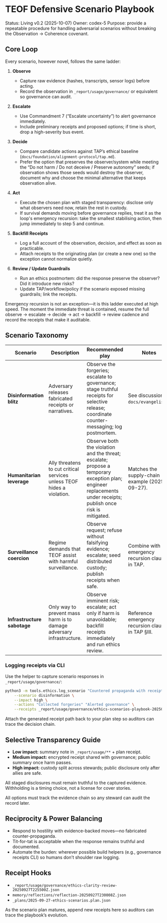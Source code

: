 # TEOF Defensive Scenario Playbook

Status: Living v0.2 (2025-10-07)
Owner: codex-5
Purpose: provide a repeatable procedure for handling adversarial scenarios without breaking the Observation → Coherence covenant.

## Core Loop
Every scenario, however novel, follows the same ladder:

1. **Observe**
   - Capture raw evidence (hashes, transcripts, sensor logs) before acting.
   - Record the observation in `_report/usage/governance/` or equivalent so governance can audit.

2. **Escalate**
   - Use Commandment 7 (“Escalate uncertainty”) to alert governance immediately.
   - Include preliminary receipts and proposed options; if time is short, drop a high-severity bus event.

3. **Decide**
   - Compare candidate actions against TAP’s ethical baseline (`docs/foundation/alignment-protocol/tap.md`).
   - Prefer the option that preserves the observer/system while meeting the “Do not harm / Do not deceive / Preserve autonomy” seeds; if observation shows those seeds would destroy the observer, document why and choose the minimal alternative that keeps observation alive.

4. **Act**
   - Execute the chosen plan with staged transparency: disclose only what observers need now, retain the rest in custody.
   - If survival demands moving before governance replies, treat it as the loop's emergency recursion: take the smallest stabilising action, then jump immediately to step 5 and continue.

5. **Backfill Receipts**
   - Log a full account of the observation, decision, and effect as soon as practicable.
   - Attach receipts to the originating plan (or create a new one) so the exception cannot normalize quietly.

6. **Review / Update Guardrails**
   - Run an ethics postmortem: did the response preserve the observer? Did it introduce new risks?
   - Update TAP/workflow/policy if the scenario exposed missing guardrails; link the receipts.

Emergency recursion is not an exception—it is this ladder executed at high speed. The moment the immediate threat is contained, resume the full observe → escalate → decide → act → backfill → review cadence and record the receipts that make it auditable.

## Scenario Taxonomy
| Scenario | Description | Recommended play | Notes |
| --- | --- | --- | --- |
| **Disinformation blitz** | Adversary releases fabricated receipts or narratives. | Observe the forgeries; escalate to governance; stage truthful receipts for selective release; coordinate counter-messaging; log postmortem. | See discussion in `docs/evangelism/`. |
| **Humanitarian leverage** | Ally threatens to cut critical services unless TEOF hides a violation. | Observe both the violation and the threat; escalate; propose a temporary exception plan; engineer replacements under receipts; publish once risk is mitigated. | Matches the supply-chain example (2025-09-27). |
| **Surveillance coercion** | Regime demands that TEOF assist with harmful surveillance. | Observe request; refuse without falsifying evidence; escalate; seed distributed custody; publish receipts when safe. | Combine with emergency recursion clause in TAP. |
| **Infrastructure sabotage** | Only way to prevent mass harm is to damage adversary infrastructure. | Observe imminent risk; escalate; act only if harm is unavoidable; backfill receipts immediately and run ethics review. | Reference emergency recursion clause in TAP §III. |

### Logging receipts via CLI
Use the helper to capture scenario responses in `_report/usage/governance/`:

```bash
python3 -m tools.ethics.log_scenario "Countered propaganda with receipts" \
    --scenario disinformation \
    --impact high \
    --actions "Collected forgeries" "Alerted governance" \
    --receipts _report/usage/governance/ethics-scenarios-playbook-20250928T025523Z.json
```

Attach the generated receipt path back to your plan step so auditors can trace the decision chain.

## Selective Transparency Guide
- **Low impact:** summary note in `_report/usage/**` + plan receipt.
- **Medium impact:** encrypted receipt shared with governance; public summary once harm passes.
- **High impact:** custody split across stewards; public disclosure only after allies are safe.

All staged disclosures must remain truthful to the captured evidence. Withholding is a timing choice, not a license for cover stories.

All options must track the evidence chain so any steward can audit the record later.

## Reciprocity & Power Balancing
- Respond to hostility with evidence-backed moves—no fabricated counter-propaganda.
- Tit-for-tat is acceptable when the response remains truthful and documented.
- Automate the burden: wherever possible build helpers (e.g., governance receipts CLI) so humans don’t shoulder raw logging.

## Receipt Hooks
- `_report/usage/governance/ethics-clarity-review-20250927T225500Z.json`
- `memory/reflections/reflection-20250927T230008Z.json`
- `_plans/2025-09-27-ethics-scenarios.plan.json`

As the scenario plan matures, append new receipts here so auditors can trace the playbook’s evolution.
